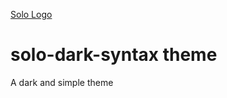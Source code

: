 [Solo Logo](http://liamederzeel.com/media/solo.png)

# solo-dark-syntax theme

<!-- A short description of your theme. -->
A dark and simple theme

<!-- ![A screenshot of your theme](https://f.cloud.github.com/assets/69169/2289498/4c3cb0ec-a009-11e3-8dbd-077ee11741e5.gif) -->
